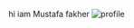 hi iam Mustafa fakher 
![profile](https://user-images.githubusercontent.com/71645349/113597728-cca15600-9644-11eb-9a84-a74fcd919ed6.jpg)
